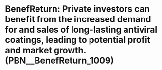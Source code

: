 # BenefReturn: __Private investors can benefit from the increased demand for and sales of long-lasting antiviral coatings, leading to potential profit and market growth.__ (PBN__BenefReturn_1009)

